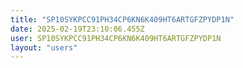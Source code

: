 ```yaml
---
title: "SP10SYKPCC91PH34CP6KN6K409HT6ARTGFZPYDP1N"
date: 2025-02-19T23:10:06.455Z
user: SP10SYKPCC91PH34CP6KN6K409HT6ARTGFZPYDP1N
layout: "users"
---
```

    